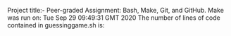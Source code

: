 Project title:- Peer-graded Assignment: Bash, Make, Git, and GitHub.
Make was run on: 
Tue Sep 29 09:49:31 GMT 2020
The number of lines of code contained in guessinggame.sh is: 
